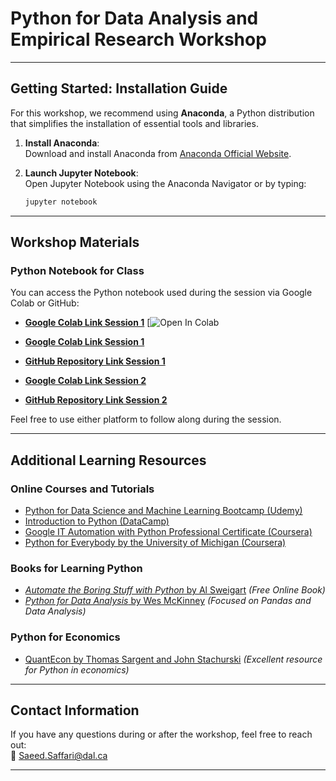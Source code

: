 # Python for Data Analysis and Empirical Research Workshop


---

## **Getting Started: Installation Guide**

For this workshop, we recommend using **Anaconda**, a Python distribution that simplifies the installation of essential tools and libraries.  


1. **Install Anaconda**:  
   Download and install Anaconda from [Anaconda Official Website](https://www.anaconda.com/products/distribution).  

2. **Launch Jupyter Notebook**:  
   Open Jupyter Notebook using the Anaconda Navigator or by typing:  
   ```bash
   jupyter notebook
   ```
   
---

## **Workshop Materials**

### **Python Notebook for Class**  
You can access the Python notebook used during the session via Google Colab or GitHub:

- [**Google Colab Link Session 1**](https://github.com/saeed-saffari/R_Python_workshop_ARDC_Win_2025/blob/main/Python%20Sessions/1-%20Intro%20Python%20-%20Session%201.ipynb) [![Open In Colab](https://colab.research.google.com/github/saeed-saffari/R_Python_workshop_ARDC_Win_2025/blob/main/Python%20Sessions/1-%20Intro%20Python%20-%20Session%201.ipynb)
  
- [**Google Colab Link Session 1**](https://colab.research.google.com/github/saeed-saffari/R_Python_workshop_ARDC_Win_2025/blob/main/Python%20Sessions/1-%20Intro%20Python%20-%20Session%201.ipynb) 
- [**GitHub Repository Link Session 1**](https://github.com/saeed-saffari/R_Python_workshop_ARDC_Win_2025/blob/main/Python%20Sessions/1-%20Intro%20Python%20-%20Session%201.ipynb)  

- [**Google Colab Link Session 2**](https://colab.research.google.com/github/saeed-saffari/R_Python_workshop_ARDC_Win_2025/blob/main/Python%20Sessions/2-%20Intro%20Python%20-%20Session%202.ipynb) 
- [**GitHub Repository Link Session 2**](https://github.com/saeed-saffari/R_Python_workshop_ARDC_Win_2025/blob/main/Python%20Sessions/2-%20Intro%20Python%20-%20Session%202.ipynb)  




Feel free to use either platform to follow along during the session.

---

## **Additional Learning Resources**

### **Online Courses and Tutorials**
- [Python for Data Science and Machine Learning Bootcamp (Udemy)](https://www.udemy.com/course/python-for-data-science-and-machine-learning-bootcamp/)
- [Introduction to Python (DataCamp)](https://www.datacamp.com/courses/intro-to-python-for-data-science)
- [Google IT Automation with Python Professional Certificate (Coursera)](https://www.coursera.org/professional-certificates/google-it-automation)
- [Python for Everybody by the University of Michigan (Coursera)](https://www.coursera.org/specializations/python)

### **Books for Learning Python**
- [*Automate the Boring Stuff with Python* by Al Sweigart](https://automatetheboringstuff.com/) *(Free Online Book)*  
- [*Python for Data Analysis* by Wes McKinney](https://wesmckinney.com/pages/book.html) *(Focused on Pandas and Data Analysis)*  

### **Python for Economics**
- [QuantEcon by Thomas Sargent and John Stachurski](https://quantecon.org/) *(Excellent resource for Python in economics)*

---

## **Contact Information**  
If you have any questions during or after the workshop, feel free to reach out:  
📧 Saeed.Saffari@dal.ca  

---
